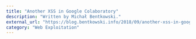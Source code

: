 ```yaml
---
title: "Another XSS in Google Colaboratory"
description: "Written by Michał Bentkowski."
external_url: "https://blog.bentkowski.info/2018/09/another-xss-in-google-colaboratory.html"
category: "Web Exploitation"
---
```

